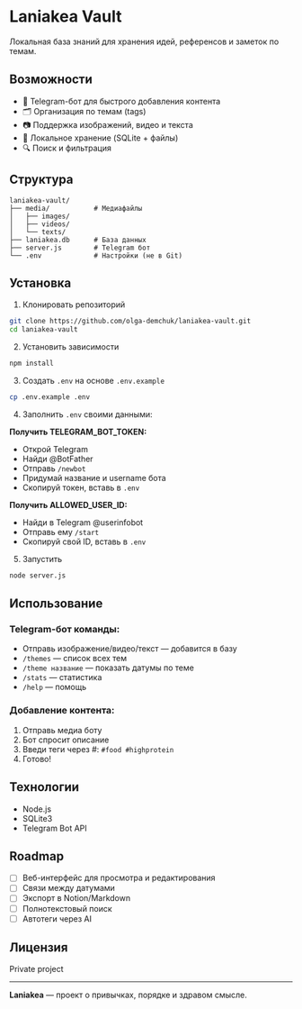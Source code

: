 # Laniakea Vault

Локальная база знаний для хранения идей, референсов и заметок по темам.

## Возможности

- 📱 Telegram-бот для быстрого добавления контента
- 🗂️ Организация по темам (tags)
- 📷 Поддержка изображений, видео и текста
- 💾 Локальное хранение (SQLite + файлы)
- 🔍 Поиск и фильтрация

## Структура
```
laniakea-vault/
├── media/           # Медиафайлы
│   ├── images/
│   ├── videos/
│   └── texts/
├── laniakea.db      # База данных
├── server.js        # Telegram бот
└── .env             # Настройки (не в Git)
```

## Установка

1. Клонировать репозиторий
```bash
git clone https://github.com/olga-demchuk/laniakea-vault.git
cd laniakea-vault
```

2. Установить зависимости
```bash
npm install
```

3. Создать `.env` на основе `.env.example`
```bash
cp .env.example .env
```

4. Заполнить `.env` своими данными:

**Получить TELEGRAM_BOT_TOKEN:**
   - Открой Telegram
   - Найди @BotFather
   - Отправь `/newbot`
   - Придумай название и username бота
   - Скопируй токен, вставь в `.env`

**Получить ALLOWED_USER_ID:**
   - Найди в Telegram @userinfobot
   - Отправь ему `/start`
   - Скопируй свой ID, вставь в `.env`

5. Запустить
```bash
node server.js
```

## Использование

### Telegram-бот команды:

- Отправь изображение/видео/текст — добавится в базу
- `/themes` — список всех тем
- `/theme название` — показать датумы по теме
- `/stats` — статистика
- `/help` — помощь

### Добавление контента:

1. Отправь медиа боту
2. Бот спросит описание
3. Введи теги через #: `#food #highprotein`
4. Готово!

## Технологии

- Node.js
- SQLite3
- Telegram Bot API

## Roadmap

- [ ] Веб-интерфейс для просмотра и редактирования
- [ ] Связи между датумами
- [ ] Экспорт в Notion/Markdown
- [ ] Полнотекстовый поиск
- [ ] Автотеги через AI

## Лицензия

Private project

---

**Laniakea** — проект о привычках, порядке и здравом смысле.
